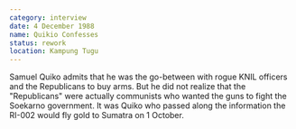 ```yaml
---
category: interview
date: 4 December 1988
name: Quikio Confesses
status: rework
location: Kampung Tugu
---
```

Samuel Quiko admits that he was the go-between with rogue KNIL officers and the Republicans to buy arms. But he did not realize that the "Republicans" were actually communists who wanted the guns to fight the Soekarno government. It was Quiko who passed along the information the RI-002 would fly gold to Sumatra on 1 October.